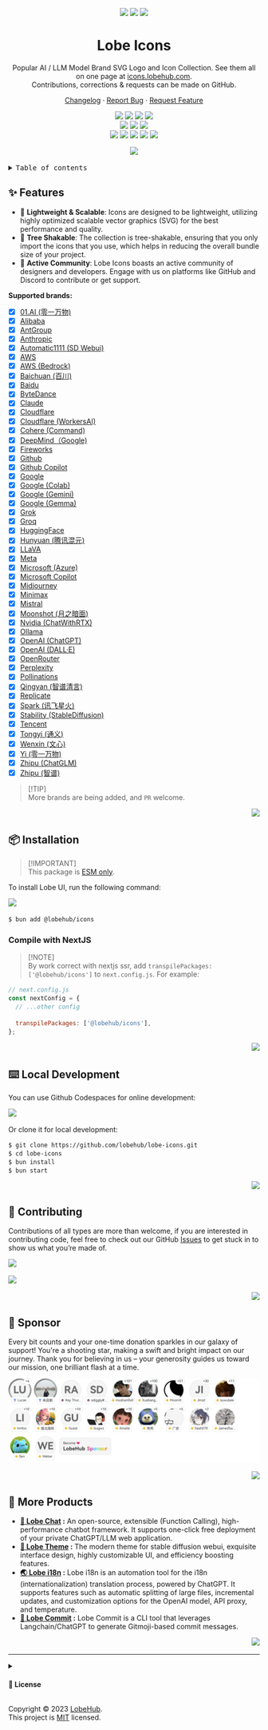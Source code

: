 <a name="readme-top"></a>

<div align="center">

<img height="120" src="https://registry.npmmirror.com/@lobehub/assets-logo/1.0.0/files/assets/logo-3d.webp">
<img height="120" src="https://gw.alipayobjects.com/zos/kitchen/qJ3l3EPsdW/split.svg">
<img height="120" src="https://registry.npmmirror.com/fluentui-emoji/0.0.8/files/icons/modern/pretzel.svg">

<h1>Lobe Icons</h1>

Popular AI / LLM Model Brand SVG Logo and Icon Collection. See them all on one page at [icons.lobehub.com](https://icons.lobehub.com/).<br/>
Contributions, corrections & requests can be made on GitHub.

[Changelog](./CHANGELOG.md) · [Report Bug][github-issues-link] · [Request Feature][github-issues-link]

<!-- SHIELD GROUP -->

[![][npm-release-shield]][npm-release-link]
[![][vercel-shield]][vercel-link]
[![][discord-shield]][discord-link]
[![][npm-downloads-shield]][npm-downloads-link]<br/>
[![][github-releasedate-shield]][github-releasedate-link]
[![][github-action-test-shield]][github-action-test-link]
[![][github-action-release-shield]][github-action-release-link]<br/>
[![][github-contributors-shield]][github-contributors-link]
[![][github-forks-shield]][github-forks-link]
[![][github-stars-shield]][github-stars-link]
[![][github-issues-shield]][github-issues-link]
[![][github-license-shield]][github-license-link]

![](https://github.com/lobehub/lobe-icons/assets/17870709/7e2c56d2-d7ea-4cb8-842b-22de162d6486)

</div>

<details>
<summary><kbd>Table of contents</kbd></summary>

#### TOC

- [✨ Features](#-features)
- [📦 Installation](#-installation)
  - [Compile with NextJS](#compile-with-nextjs)
- [⌨️ Local Development](#️-local-development)
- [🤝 Contributing](#-contributing)
- [🩷 Sponsor](#-sponsor)
- [🔗 More Products](#-more-products)

####

</details>

## ✨ Features

- 🚀 **Lightweight & Scalable**: Icons are designed to be lightweight, utilizing highly optimized scalable vector graphics (SVG) for the best performance and quality.
- 🌳 **Tree Shakable**: The collection is tree-shakable, ensuring that you only import the icons that you use, which helps in reducing the overall bundle size of your project.
- 👥 **Active Community**: Lobe Icons boasts an active community of designers and developers. Engage with us on platforms like GitHub and Discord to contribute or get support.

**Supported brands:**

<!-- ICON LIST -->

- [x] [01.AI (零一万物)](https://icons.lobehub.com/components/zero-one)
- [x] [Alibaba](https://icons.lobehub.com/components/alibaba)
- [x] [AntGroup](https://icons.lobehub.com/components/ant-group)
- [x] [Anthropic](https://icons.lobehub.com/components/anthropic)
- [x] [Automatic1111 (SD Webui)](https://icons.lobehub.com/components/automatic)
- [x] [AWS](https://icons.lobehub.com/components/aws)
- [x] [AWS (Bedrock)](https://icons.lobehub.com/components/bedrock)
- [x] [Baichuan (百川)](https://icons.lobehub.com/components/baichuan)
- [x] [Baidu](https://icons.lobehub.com/components/baidu)
- [x] [ByteDance](https://icons.lobehub.com/components/byte-dance)
- [x] [Claude](https://icons.lobehub.com/components/claude)
- [x] [Cloudflare](https://icons.lobehub.com/components/cloudflare)
- [x] [Cloudflare (WorkersAI)](https://icons.lobehub.com/components/workers-ai)
- [x] [Cohere (Command)](https://icons.lobehub.com/components/cohere)
- [x] [DeepMind（Google)](https://icons.lobehub.com/components/deep-mind)
- [x] [Fireworks](https://icons.lobehub.com/components/fireworks)
- [x] [Github](https://icons.lobehub.com/components/github)
- [x] [Github Copilot](https://icons.lobehub.com/components/github-copilot)
- [x] [Google](https://icons.lobehub.com/components/google)
- [x] [Google (Colab)](https://icons.lobehub.com/components/colab)
- [x] [Google (Gemini)](https://icons.lobehub.com/components/gemini)
- [x] [Google (Gemma)](https://icons.lobehub.com/components/gemma)
- [x] [Grok](https://icons.lobehub.com/components/grok)
- [x] [Groq](https://icons.lobehub.com/components/groq)
- [x] [HuggingFace](https://icons.lobehub.com/components/hugging-face)
- [x] [Hunyuan (腾讯混元)](https://icons.lobehub.com/components/hunyuan)
- [x] [LLaVA](https://icons.lobehub.com/components/l-la-va)
- [x] [Meta](https://icons.lobehub.com/components/meta)
- [x] [Microsoft (Azure)](https://icons.lobehub.com/components/azure)
- [x] [Microsoft Copilot](https://icons.lobehub.com/components/copilot)
- [x] [Midjourney](https://icons.lobehub.com/components/midjourney)
- [x] [Minimax](https://icons.lobehub.com/components/minimax)
- [x] [Mistral](https://icons.lobehub.com/components/mistral)
- [x] [Moonshot (月之暗面)](https://icons.lobehub.com/components/moonshot)
- [x] [Nvidia (ChatWithRTX)](https://icons.lobehub.com/components/nvidia)
- [x] [Ollama](https://icons.lobehub.com/components/ollama)
- [x] [OpenAI (ChatGPT)](https://icons.lobehub.com/components/open-ai)
- [x] [OpenAI (DALL·E)](https://icons.lobehub.com/components/dalle)
- [x] [OpenRouter](https://icons.lobehub.com/components/open-router)
- [x] [Perplexity](https://icons.lobehub.com/components/perplexity)
- [x] [Pollinations](https://icons.lobehub.com/components/pollinations)
- [x] [Qingyan (智谱清言)](https://icons.lobehub.com/components/qingyan)
- [x] [Replicate](https://icons.lobehub.com/components/replicate)
- [x] [Spark (讯飞星火)](https://icons.lobehub.com/components/spark)
- [x] [Stability (StableDiffusion)](https://icons.lobehub.com/components/stability)
- [x] [Tencent](https://icons.lobehub.com/components/tencent)
- [x] [Tongyi (通义)](https://icons.lobehub.com/components/tongyi)
- [x] [Wenxin (文心)](https://icons.lobehub.com/components/wenxin)
- [x] [Yi (零一万物)](https://icons.lobehub.com/components/yi)
- [x] [Zhipu (ChatGLM)](https://icons.lobehub.com/components/chat-glm)
- [x] [Zhipu (智谱)](https://icons.lobehub.com/components/zhipu)

 <!-- ICON LIST -->

> \[!TIP]\
> More brands are being added, and `PR` welcome.

<div align="right">

[![][back-to-top]](#readme-top)

</div>

## 📦 Installation

> \[!IMPORTANT]\
> This package is [ESM only](https://gist.github.com/sindresorhus/a39789f98801d908bbc7ff3ecc99d99c).

To install Lobe UI, run the following command:

[![][bun-shield]][bun-link]

```bash
$ bun add @lobehub/icons
```

### Compile with NextJS

> \[!NOTE]\
> By work correct with nextjs ssr, add `transpilePackages: ['@lobehub/icons']` to `next.config.js`. For example:

```js
// next.config.js
const nextConfig = {
  // ...other config

  transpilePackages: ['@lobehub/icons'],
};
```

<div align="right">

[![][back-to-top]](#readme-top)

</div>

## ⌨️ Local Development

You can use Github Codespaces for online development:

[![][codespaces-shield]][codespaces-link]

Or clone it for local development:

```bash
$ git clone https://github.com/lobehub/lobe-icons.git
$ cd lobe-icons
$ bun install
$ bun start
```

<div align="right">

[![][back-to-top]](#readme-top)

</div>

## 🤝 Contributing

Contributions of all types are more than welcome, if you are interested in contributing code, feel free to check out our GitHub [Issues][github-issues-link] to get stuck in to show us what you’re made of.

[![][pr-welcome-shield]][pr-welcome-link]

[![][contributors-contrib]][contributors-link]

<div align="right">

[![][back-to-top]](#readme-top)

</div>

## 🩷 Sponsor

Every bit counts and your one-time donation sparkles in our galaxy of support! You're a shooting star, making a swift and bright impact on our journey. Thank you for believing in us – your generosity guides us toward our mission, one brilliant flash at a time.

<a href="https://opencollective.com/lobehub" target="_blank">
  <picture>
    <source media="(prefers-color-scheme: dark)" srcset="https://github.com/lobehub/.github/blob/main/static/sponsor-dark.png?raw=true">
    <img  src="https://github.com/lobehub/.github/blob/main/static/sponsor-light.png?raw=true">
  </picture>
</a>

<div align="right">

[![][back-to-top]](#readme-top)

</div>

## 🔗 More Products

- **[🤖 Lobe Chat][lobe-chat] :** An open-source, extensible (Function Calling), high-performance chatbot framework. It supports one-click free deployment of your private ChatGPT/LLM web application.
- **[🤯 Lobe Theme][lobe-theme] :** The modern theme for stable diffusion webui, exquisite interface design, highly customizable UI, and efficiency boosting features.
- **[🌏 Lobe i18n][lobe-i18n] :** Lobe i18n is an automation tool for the i18n (internationalization) translation process, powered by ChatGPT. It supports features such as automatic splitting of large files, incremental updates, and customization options for the OpenAI model, API proxy, and temperature.
- **[💌 Lobe Commit][lobe-commit] :** Lobe Commit is a CLI tool that leverages Langchain/ChatGPT to generate Gitmoji-based commit messages.

<div align="right">

[![][back-to-top]](#readme-top)

</div>

---

<details><summary><h4>📝 License</h4></summary>

[![][fossa-license-shield]][fossa-license-link]

</details>

Copyright © 2023 [LobeHub][profile-link]. <br />
This project is [MIT](./LICENSE) licensed.

<!-- LINK GROUP -->

[back-to-top]: https://img.shields.io/badge/-BACK_TO_TOP-151515?style=flat-square
[bun-link]: https://bun.sh
[bun-shield]: https://img.shields.io/badge/-speedup%20with%20bun-black?logo=bun&style=for-the-badge
[codespaces-link]: https://codespaces.new/lobehub/lobe-icons
[codespaces-shield]: https://github.com/codespaces/badge.svg
[contributors-contrib]: https://contrib.rocks/image?repo=lobehub/icons
[contributors-link]: https://github.com/lobehub/lobe-icons/graphs/contributors
[discord-link]: https://discord.gg/AYFPHvv2jT
[discord-shield]: https://img.shields.io/discord/1127171173982154893?color=5865F2&label=discord&labelColor=black&logo=discord&logoColor=white&style=flat-square
[fossa-license-link]: https://app.fossa.com/projects/git%2Bgithub.com%2Flobehub%2Flobe-icons
[fossa-license-shield]: https://app.fossa.com/api/projects/git%2Bgithub.com%2Flobehub%2Flobe-icons.svg?type=large
[github-action-release-link]: https://github.com/actions/workflows/lobehub/lobe-icons/release.yml
[github-action-release-shield]: https://img.shields.io/github/actions/workflow/status/lobehub/lobe-icons/release.yml?label=release&labelColor=black&logo=githubactions&logoColor=white&style=flat-square
[github-action-test-link]: https://github.com/actions/workflows/lobehub/lobe-icons/test.yml
[github-action-test-shield]: https://img.shields.io/github/actions/workflow/status/lobehub/lobe-icons/test.yml?label=test&labelColor=black&logo=githubactions&logoColor=white&style=flat-square
[github-contributors-link]: https://github.com/lobehub/lobe-icons/graphs/contributors
[github-contributors-shield]: https://img.shields.io/github/contributors/lobehub/lobe-icons?color=c4f042&labelColor=black&style=flat-square
[github-forks-link]: https://github.com/lobehub/lobe-icons/network/members
[github-forks-shield]: https://img.shields.io/github/forks/lobehub/lobe-icons?color=8ae8ff&labelColor=black&style=flat-square
[github-issues-link]: https://github.com/lobehub/lobe-icons/issues
[github-issues-shield]: https://img.shields.io/github/issues/lobehub/lobe-icons?color=ff80eb&labelColor=black&style=flat-square
[github-license-link]: https://github.com/lobehub/lobe-icons/blob/master/LICENSE
[github-license-shield]: https://img.shields.io/github/license/lobehub/lobe-icons?color=white&labelColor=black&style=flat-square
[github-releasedate-link]: https://github.com/lobehub/lobe-icons/releases
[github-releasedate-shield]: https://img.shields.io/github/release-date/lobehub/lobe-icons?labelColor=black&style=flat-square
[github-stars-link]: https://github.com/lobehub/lobe-icons/network/stargazers
[github-stars-shield]: https://img.shields.io/github/stars/lobehub/lobe-icons?color=ffcb47&labelColor=black&style=flat-square
[lobe-chat]: https://github.com/lobehub/lobe-chat
[lobe-commit]: https://github.com/lobehub/lobe-commit/tree/master/packages/lobe-commit
[lobe-i18n]: https://github.com/lobehub/lobe-commit/tree/master/packages/lobe-i18n
[lobe-theme]: https://github.com/lobehub/sd-webui-lobe-theme
[npm-downloads-link]: https://www.npmjs.com/package/@lobehub/icons
[npm-downloads-shield]: https://img.shields.io/npm/dt/@lobehub/icons?labelColor=black&style=flat-square
[npm-release-link]: https://www.npmjs.com/package/@lobehub/icons
[npm-release-shield]: https://img.shields.io/npm/v/@lobehub/icons?color=369eff&labelColor=black&logo=npm&logoColor=white&style=flat-square
[pr-welcome-link]: https://github.com/lobehub/lobe-chat/pulls
[pr-welcome-shield]: https://img.shields.io/badge/🤯_pr_welcome-%E2%86%92-ffcb47?labelColor=black&style=for-the-badge
[profile-link]: https://github.com/lobehub
[vercel-link]: https://icons.lobehub.com
[vercel-shield]: https://img.shields.io/website?down_message=offline&label=vercel&labelColor=black&logo=vercel&style=flat-square&up_message=online&url=https%3A%2F%2Fui.lobehub.com
